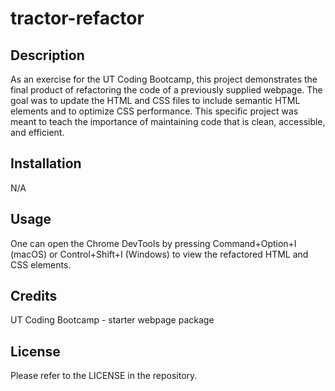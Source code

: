 # tractor-refactor

## Description

As an exercise for the UT Coding Bootcamp, this project demonstrates the final product of refactoring the code of a previously supplied webpage.  The goal was to update the HTML and CSS files to include semantic HTML elements and to optimize CSS performance.  This specific project was meant to teach the importance of maintaining code that is clean, accessible, and efficient.

## Installation
N/A

## Usage
One can open the Chrome DevTools by pressing Command+Option+I (macOS) or Control+Shift+I (Windows) to view the refactored HTML and CSS elements.

## Credits
UT Coding Bootcamp - starter webpage package

## License
Please refer to the LICENSE in the repository.
